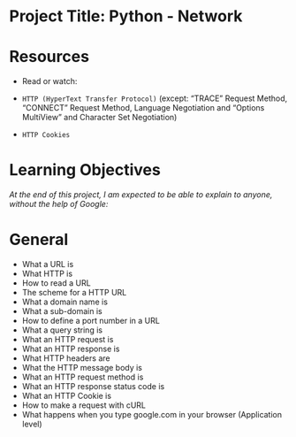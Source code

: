 # Project Title: Python - Network
# Resources
- Read or watch:

- `HTTP (HyperText Transfer Protocol)` (except: “TRACE” Request Method, “CONNECT” Request Method, Language Negotiation and “Options MultiView” and Character Set Negotiation)
- `HTTP Cookies`
# Learning Objectives
*At the end of this project, I am expected to be able to explain to anyone, without the help of Google:*

# General
- What a URL is
- What HTTP is
- How to read a URL
- The scheme for a HTTP URL
- What a domain name is
- What a sub-domain is
- How to define a port number in a URL
- What a query string is
- What an HTTP request is
- What an HTTP response is
- What HTTP headers are
- What the HTTP message body is
- What an HTTP request method is
- What an HTTP response status code is
- What an HTTP Cookie is
- How to make a request with cURL
- What happens when you type google.com in your browser (Application level)
